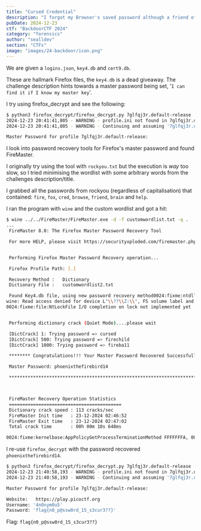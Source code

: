 ```yaml
---
title: "Cursed Credential"
description: "I forgot my Browser's saved password although a friend of mine tells that I can find it if I know my master key. The problem is I dont even remember that, hopefully you can rock your brain and help me out."
pubDate: 2024-12-23
ctf: "BackdoorCTF 2024"
category: "forensics"
author: "sealldev"
section: "CTFs"
image: "images/24-backdoor/icon.png"
---
```




We are given a `logins.json`, `key4.db` and `cert9.db`.

These are hallmark Firefox files, the `key4.db` is a dead giveaway. The challenge description hints towards a master password being set, '`I can find it if I know my master key`'.

I try using firefox_decrypt and see the following:
```bash
$ python3 firefox_decrypt/firefox_decrypt.py 7glfqj3r.default-release                                                                                                                                        
2024-12-23 20:41:41,805 - WARNING - profile.ini not found in 7glfqj3r.default-release
2024-12-23 20:41:41,805 - WARNING - Continuing and assuming '7glfqj3r.default-release' is a profile location

Master Password for profile 7glfqj3r.default-release: 
```

I look into password recovery tools for Firefox's master password and found FireMaster. 

I originally try using the tool with `rockyou.txt` but the execution is *way* too slow, so I tried minimising the wordlist with some arbitrary words from the challenges description/title.

I grabbed all the passwords from rockyou (regardless of capitalisation) that contained: `fire`, `fox`, `cred`, `browse`, `friend`, `brain` and `help`.

I ran the program with `wine` and the custom wordlist and got a hit:
```bash
$ wine ../../FireMaster/FireMaster.exe -d -f customwordlist.txt -q . 
...
 FireMaster 8.0: The Firefox Master Password Recovery Tool

 For more HELP, please visit https://securityxploded.com/firemaster.php 


 Performing Firefox Master Password Recovery operation...

 Firefox Profile Path: [.]

 Recovery Method :   Dictionary
 Dictionary File :   customwordlist2.txt 

 Found Key4.db file, using new password recovery method0024:fixme:ntdll:NtQuerySystemInformation info_class SYSTEM_PERFORMANCE_INFORMATION
wine: Read access denied for device L"\\??\\Z:\\", FS volume label and serial are not available.
0024:fixme:file:NtLockFile I/O completion on lock not implemented yet


 Performing dictionary crack (Quiet Mode)....please wait 

 [DictCrack] 1: Trying password => cursed 
 [DictCrack] 500: Trying password => firechild 
 [DictCrack] 1000: Trying password => fireba11 

 ******** Congratulations!!! Your Master Password Recovered Successfully ********* 

 Master Password: phoenixthefirebird14

 *************************************************************************************



 FireMaster Recovery Operation Statistics 
 ==========================================
 Dictionary crack speed : 113 cracks/sec
 FireMaster Init time   : 23-12-2024 02:46:52
 FireMaster Exit time   : 23-12-2024 02:47:02
 Total crack time       : 00h 00m 10s 648ms 

0024:fixme:kernelbase:AppPolicyGetProcessTerminationMethod FFFFFFFA, 0082FD84
```

I re-use `firefox_decrypt` with the password recovered `phoenixthefirebird14`.
```bash
$ python3 firefox_decrypt/firefox_decrypt.py 7glfqj3r.default-release
2024-12-23 21:40:58,193 - WARNING - profile.ini not found in 7glfqj3r.default-release
2024-12-23 21:40:58,193 - WARNING - Continuing and assuming '7glfqj3r.default-release' is a profile location

Master Password for profile 7glfqj3r.default-release: 

Website:   https://play.picoctf.org
Username: '4n0nym0u5'
Password: 'flag{n0_p@ssw0rd_15_s3cur3??}'
```

Flag: `flag{n0_p@ssw0rd_15_s3cur3??}`
